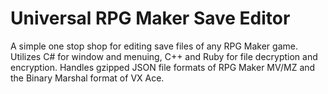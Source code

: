 # Universal RPG Maker Save Editor

A simple one stop shop for editing save files of any RPG Maker game. Utilizes C# for window and menuing, C++ and Ruby for file decryption and encryption. Handles gzipped JSON file formats of RPG Maker MV/MZ and the Binary Marshal format of VX Ace.
